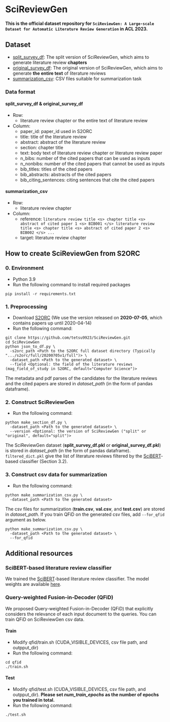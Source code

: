 # SciReviewGen
**This is the official dataset repository for `SciReviewGen: A Large-scale Dataset for Automatic Literature Review Generation` in ACL 2023.**

## Dataset
- [split_survey_df](https://drive.google.com/file/d/1BUj7Eb8vl-hl8qNFIAK--ONkj_UIwwNN/view?usp=share_link): The split version of SciReviewGen, which aims to generate literature review **chapters**
- [original_survey_df](https://drive.google.com/file/d/1xFiSXWBLKTHmnlSP9iPDfwEUOg8KaXln/view?usp=share_link): The original version of SciReviewGen, which aims to generate **the entire text** of literature reviews
- [summarization_csv](https://drive.google.com/drive/folders/1q_tI99-UTosq_Hpus0V5E5T3LLndArRo?usp=sharing): CSV files suitable for summarization task

### Data format
#### split_survey_df & original_survey_df
- Row: 
  - literature review chapter or the entire text of literature review
- Column:
  - paper_id: paper_id used in S2ORC
  - title: title of the literature review
  - abstract: abstract of the literature review
  - section: chapter title
  - text: body text of literature review chapter or literature review paper
  - n_bibs: number of the cited papers that can be used as inputs
  - n_nonbibs: number of the cited papers that cannot be used as inputs
  - bib_titles: titles of the cited papers
  - bib_abstracts: abstracts of the cited papers
  - bib_citing_sentences: citing sentences that cite the cited papers

#### summarization_csv
- Row: 
  - literature review chapter
- Column:
  - reference: `literature review title <s> chapter title <s> abstract of cited paper 1 <s> BIB001 </s> literature review title <s> chapter title <s> abstract of cited paper 2 <s> BIB002 </s> ...`
  - target: literature review chapter


## How to create SciReviewGen from S2ORC
### 0. Environment
- Python 3.9
- Run the following command to install required packages
```
pip install -r requirements.txt
```

### 1. Preprocessing
- Download [S2ORC](https://github.com/allenai/s2orc) (We use the version released on **2020-07-05**, which contains papers up until 2020-04-14)
- Run the following command:
```
git clone https://github.com/tetsu9923/SciReviewGen.git
cd SciReviewGen
python json_to_df.py \
  -s2orc_path <Path to the S2ORC full dataset directory (Typically ".../s2orc/full/20200705v1/full")> \
  -dataset_path <Path to the generated dataset> \
  --field <Optional: the field of the literature reviews (mag_field_of_study in S2ORC, default="Computer Science")>
```
The metadata and pdf parses of the candidates for the literature reviews and the cited papers are stored in *dataset_path* (in the form of pandas dataframe).

### 2. Construct SciReviewGen
- Run the following command:
```
python make_section_df.py \
  -dataset_path <Path to the generated dataset> \
  --version <Optional: the version of SciReviewGen ("split" or "original", default="split")>
```
The SciReviewGen dataset (**split_survey_df.pkl** or **original_survey_df.pkl**) is stored in *dataset_path* (in the form of pandas dataframe).
`filtered_dict.pkl` give the list of literature reviews filtered by the [SciBERT](https://arxiv.org/abs/1903.10676)-based classifier (Section 3.2).

### 3. Construct csv data for summarization
- Run the following command:
```
python make_summarization_csv.py \
  -dataset_path <Path to the generated dataset> 
```
The csv files for summarization (**train.csv**, **val.csv**, and **test.csv**) are stored in *dataset_path*.
If you train QFiD on the generated csv files, add `--for_qfid` argument as below.
```
python make_summarization_csv.py \
  -dataset_path <Path to the generated dataset> \
  --for_qfid
```


## Additional resources
### SciBERT-based literature review classifier
We trained the [SciBERT](https://arxiv.org/abs/1903.10676)-based literature review classifier.
The model weights are available [here](https://drive.google.com/drive/folders/1eYRXC3BOJtd49eBekUrLJxsrGBz1vM5C?usp=sharing).

### Query-weighted Fusion-in-Decoder (QFiD)
We proposed Query-weighted Fusion-in-Decoder (QFiD) that explicitly considers the relevance of each input document to the queries.
You can train QFiD on SciReviewGen csv data.
#### Train
- Modify qfid/train.sh (CUDA_VISIBLE_DEVICES, csv file path, and outpput_dir)
- Run the following command:
```
cd qfid
./train.sh
```
#### Test
- Modify qfid/test.sh (CUDA_VISIBLE_DEVICES, csv file path, and outpput_dir). **Please set *num_train_epochs* as the number of epochs you trained in total.**
- Run the following command:
```
./test.sh
```

